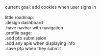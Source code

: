 current goal: add cookies when user signs in <br>
<br>
little roadmap: <br>
.design dashboard <br>
.have navbar with navigation <br>
.profile page: <br>
  .add pfp submission <br>
  .add any apis when displaying info <br>
  .save pfp when they submit <br>
